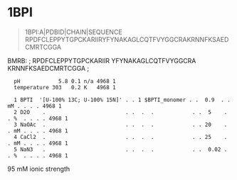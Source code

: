 1BPI
====


>1BPI:A|PDBID|CHAIN|SEQUENCE
RPDFCLEPPYTGPCKARIIRYFYNAKAGLCQTFVYGGCRAKRNNFKSAEDCMRTCGGA

BMRB: 
;
RPDFCLEPPYTGPCKARIIR
YFYNAKAGLCQTFVYGGCRA
KRNNFKSAEDCMRTCGGA
;




      pH            5.8 0.1 n/a 4968 1 
      temperature 303   0.2 K   4968 1 

      1 BPTI  '[U-100% 13C; U-100% 15N]' . . 1 $BPTI_monomer . .  0.9  . . mM . . . . 4968 1 
      2 D2O    .                         . .  .  .            . .  5    . . %  . . . . 4968 1 
      3 NaOAc  .                         . .  .  .            . . 20    . . mM . . . . 4968 1 
      4 CaCl2  .                         . .  .  .            . . 25    . . mM . . . . 4968 1 
      5 NaN3   .                         . .  .  .            . .  0.02 . . %  . . . . 4968 1 


95 mM ionic strength
